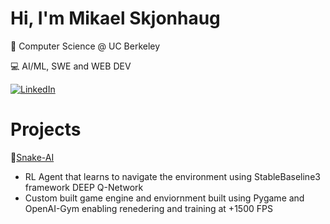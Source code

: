 # Hi, I'm Mikael Skjonhaug 
🐻 Computer Science @ UC Berkeley 

💻 AI/ML, SWE and WEB DEV

[![LinkedIn](https://cdn.simpleicons.org/linkedin/0A66C2)](https://www.linkedin.com/in/mikaelskjonhaug/)

# Projects
🐍[Snake-AI](https://github.com/mikaelskjonhaug/snake-ai) 

- RL Agent that learns to navigate the environment using StableBaseline3 framework DEEP Q-Network
- Custom built game engine and enviornment built using Pygame and OpenAI-Gym enabling renedering and training at +1500 FPS
<!--
**mikaelskjonhaug/mikaelskjonhaug** is a ✨ _special_ ✨ repository because its `README.md` (this file) appears on your GitHub profile.

Here are some ideas to get you started:

- 🔭 I’m currently working on ...
- 🌱 I’m currently learning ...
- 👯 I’m looking to collaborate on ...
- 🤔 I’m looking for help with ...
- 💬 Ask me about ...
- 📫 How to reach me: ...
- 😄 Pronouns: ...
- ⚡ Fun fact: ...
-->
